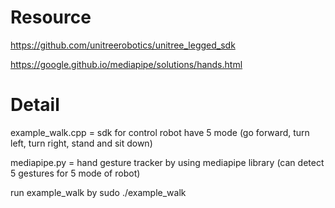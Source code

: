 # Resource

https://github.com/unitreerobotics/unitree_legged_sdk

https://google.github.io/mediapipe/solutions/hands.html


# Detail

example_walk.cpp = sdk for control robot have 5 mode (go forward, turn left, turn right, stand and sit down)

mediapipe.py = hand gesture tracker by using mediapipe library (can detect 5 gestures for 5 mode of robot)

run example_walk by
sudo ./example_walk
